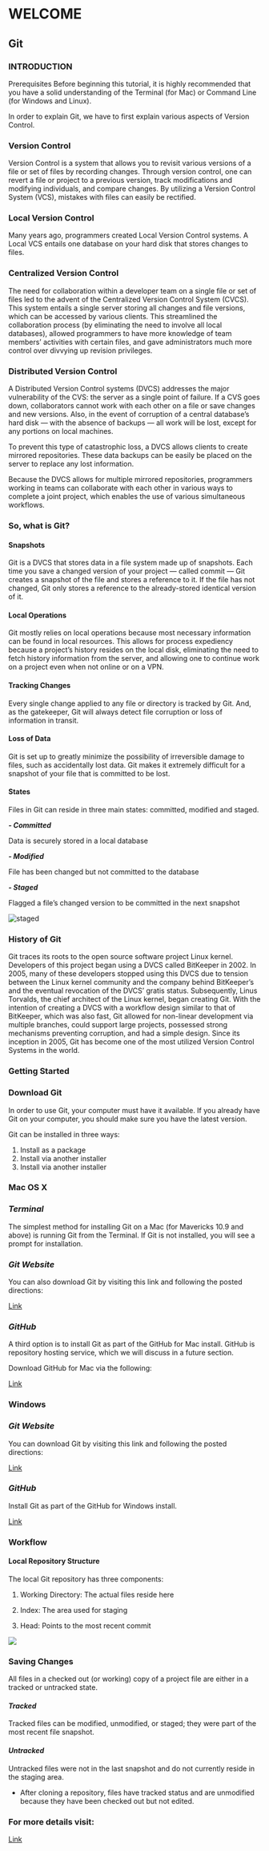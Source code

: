 # WELCOME
## Git
### INTRODUCTION

Prerequisites
Before beginning this tutorial, it is highly recommended that you have a solid understanding of the Terminal (for Mac) or Command Line (for Windows and Linux).

In order to explain Git, we have to first explain various aspects of Version Control.

### Version Control

Version Control is a system that allows you to revisit various versions of a file or set of files by recording changes. Through version control, one can revert a file or project to a previous version, track modifications and modifying individuals, and compare changes. By utilizing a Version Control System (VCS), mistakes with files can easily be rectified.


### Local Version Control

Many years ago, programmers created Local Version Control systems. A Local VCS entails one database on your hard disk that stores changes to files.

### Centralized Version Control

The need for collaboration within a developer team on a single file or set of files led to the advent of the Centralized Version Control System (CVCS). This system entails a single server storing all changes and file versions, which can be accessed by various clients. This streamlined the collaboration process (by eliminating the need to involve all local databases), allowed programmers to have more knowledge of team members’ activities with certain files, and gave administrators much more control over divvying up revision privileges.


### Distributed Version Control

A Distributed Version Control systems (DVCS) addresses the major vulnerability of the CVS: the server as a single point of failure. If a CVS goes down, collaborators cannot work with each other on a file or save changes and new versions. Also, in the event of corruption of a central database’s hard disk — with the absence of backups — all work will be lost, except for any portions on local machines.

To prevent this type of catastrophic loss, a DVCS allows clients to create mirrored repositories. These data backups can be easily be placed on the server to replace any lost information.

Because the DVCS allows for multiple mirrored repositories, programmers working in teams can collaborate with each other in various ways to complete a joint project, which enables the use of various simultaneous workflows.



### So, what is Git?
#### Snapshots

Git is a DVCS that stores data in a file system made up of snapshots. Each time you save a changed version of your project — called commit — Git creates a snapshot of the file and stores a reference to it. If the file has not changed, Git only stores a reference to the already-stored identical version of it.

#### Local Operations

Git mostly relies on local operations because most necessary information can be found in local resources. This allows for process expediency because a project’s history resides on the local disk, eliminating the need to fetch history information from the server, and allowing one to continue work on a project even when not online or on a VPN.

#### Tracking Changes

Every single change applied to any file or directory is tracked by Git. And, as the gatekeeper, Git will always detect file corruption or loss of information in transit.


#### Loss of Data

Git is set up to greatly minimize the possibility of irreversible damage to files, such as accidentally lost data. Git makes it extremely difficult for a snapshot of your file that is committed to be lost.

#### States

Files in Git can reside in three main states: committed, modified and staged.


   ***- Committed***

Data is securely stored in a local database

  
  ***- Modified***

File has been changed but not committed to the database
 
   ***- Staged***

Flagged a file’s changed version to be committed in the next snapshot


![staged](https://blog.udemy.com/wp-content/uploads/2015/08/image066.png)

### History of Git
Git traces its roots to the open source software project Linux kernel. Developers of this project began using a DVCS called BitKeeper in 2002. In 2005, many of these developers stopped using this DVCS due to tension between the Linux kernel community and the company behind BitKeeper’s and the eventual revocation of the DVCS’ gratis status. Subsequently, Linus Torvalds, the chief architect of the Linux kernel, began creating Git. With the intention of creating a DVCS with a workflow design similar to that of BitKeeper, which was also fast, Git allowed for non-linear development via multiple branches, could support large projects, possessed strong mechanisms preventing corruption, and had a simple design. Since its inception in 2005, Git has become one of the most utilized Version Control Systems in the world.


### Getting Started
### Download Git
In order to use Git, your computer must have it available. If you already have Git on your computer, you should make sure you have the latest version.

Git can be installed in three ways:

1. Install as a package
2. Install via another installer
3. Install via another installer


### Mac OS X
### *Terminal*

The simplest method for installing Git on a Mac (for Mavericks 10.9 and above) is running Git from the Terminal. If Git is not installed, you will see a prompt for installation.

### *Git Website*

You can also download Git by visiting this link and following the posted directions:

[Link](http://git-scm.com/download/mac)

### *GitHub*

A third option is to install Git as part of the GitHub for Mac install. GitHub is repository hosting service, which we will discuss in a future section.

Download GitHub for Mac via the following: 

[Link](http://mac.github.com)



### Windows
### *Git Website*

You can download Git by visiting this link and following the posted directions:

[Link](http://git-scm.com/download/win)

### *GitHub*

Install Git as part of the GitHub for Windows install.

[Link](http://windows.github.com)



### Workflow


#### Local Repository Structure
The local Git repository has three components:


1. Working Directory: The actual files reside here

2.  Index: The area used for staging

3.  Head: Points to the most recent commit

![](https://blog.udemy.com/wp-content/uploads/2015/08/image036.png)

### Saving Changes
All files in a checked out (or working) copy of a project file are either in a tracked or untracked state.

#### *Tracked*

Tracked files can be modified, unmodified, or staged; they were part of the most recent file snapshot.

#### *Untracked*

Untracked files were not in the last snapshot and do not currently reside in the staging area.


* After cloning a repository, files have tracked status and are unmodified because they have been checked out but not edited.



### For more details visit: 
[Link](https://blog.udemy.com/git-tutorial-a-comprehensive-guide/)


















